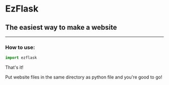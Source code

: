 # EzFlask

## The easiest way to make a website

---

### How to use:

```python
import ezflask
```

That's it!

Put website files in the same directory as python file and you're good to go!
